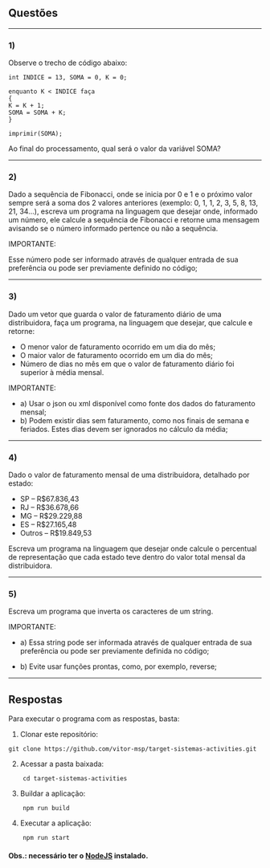 ## Questões

---
### 1)
Observe o trecho de código abaixo:

```
int INDICE = 13, SOMA = 0, K = 0;

enquanto K < INDICE faça
{
K = K + 1;
SOMA = SOMA + K;
}

imprimir(SOMA);
```

Ao final do processamento, qual será o valor da variável SOMA?

---
### 2)
Dado a sequência de Fibonacci, onde se inicia por 0 e 1 e o próximo valor sempre será a soma dos 2 valores anteriores (exemplo: 0, 1, 1, 2, 3, 5, 8, 13, 21, 34...), escreva um programa na linguagem que desejar onde, informado um número, ele calcule a sequência de Fibonacci e retorne uma mensagem avisando se o número informado pertence ou não a sequência.

IMPORTANTE:

Esse número pode ser informado através de qualquer entrada de sua preferência ou pode ser previamente definido no código;

---
### 3)
Dado um vetor que guarda o valor de faturamento diário de uma distribuidora, faça um programa, na linguagem que desejar, que calcule e retorne:

- O menor valor de faturamento ocorrido em um dia do mês;
- O maior valor de faturamento ocorrido em um dia do mês;
- Número de dias no mês em que o valor de faturamento diário foi superior à média mensal.

IMPORTANTE:

- a) Usar o json ou xml disponível como fonte dos dados do faturamento mensal;
- b) Podem existir dias sem faturamento, como nos finais de semana e feriados. Estes dias devem ser ignorados no cálculo da média;

---
### 4)
Dado o valor de faturamento mensal de uma distribuidora, detalhado por estado:

- SP – R$67.836,43
- RJ – R$36.678,66
- MG – R$29.229,88
- ES – R$27.165,48
- Outros – R$19.849,53

Escreva um programa na linguagem que desejar onde calcule o percentual de representação que cada estado teve dentro do valor total mensal da distribuidora.

---
### 5)
Escreva um programa que inverta os caracteres de um string.

IMPORTANTE:

- a) Essa string pode ser informada através de qualquer entrada de sua preferência ou pode ser previamente definida no código;

- b) Evite usar funções prontas, como, por exemplo, reverse;

---

## Respostas

Para executar o programa com as respostas, basta:

1. Clonar este repositório:
```
git clone https://github.com/vitor-msp/target-sistemas-activities.git
```

2. Acessar a pasta baixada:
```
    cd target-sistemas-activities
```

3. Buildar a aplicação:
```
    npm run build
```

4. Executar a aplicação:
```
    npm run start
```

#### Obs.: necessário ter o [NodeJS](https://nodejs.org/en/) instalado.
